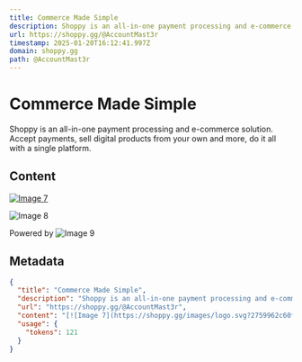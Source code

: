 ```yaml
---
title: Commerce Made Simple
description: Shoppy is an all-in-one payment processing and e-commerce solution. Accept payments, sell digital products from your own and more, do it all with a single platform.
url: https://shoppy.gg/@AccountMast3r
timestamp: 2025-01-20T16:12:41.997Z
domain: shoppy.gg
path: @AccountMast3r
---
```


# Commerce Made Simple


Shoppy is an all-in-one payment processing and e-commerce solution. Accept payments, sell digital products from your own and more, do it all with a single platform.


## Content

[![Image 7](https://shoppy.gg/images/logo.svg?2759962c60f17e56161825ec1c3bc65c)](https://shoppy.gg/)

![Image 8](https://shoppy.gg/images/shoppy-icon.svg?b9cf75ba5f520db3d20e221d4154f6a0)

Powered by ![Image 9](https://shoppy.gg/images/shoppy-icon-inverted.svg?52970542bc7f9e83b9f1186bb89f5e59)

## Metadata

```json
{
  "title": "Commerce Made Simple",
  "description": "Shoppy is an all-in-one payment processing and e-commerce solution. Accept payments, sell digital products from your own and more, do it all with a single platform.",
  "url": "https://shoppy.gg/@AccountMast3r",
  "content": "[![Image 7](https://shoppy.gg/images/logo.svg?2759962c60f17e56161825ec1c3bc65c)](https://shoppy.gg/)\n\n![Image 8](https://shoppy.gg/images/shoppy-icon.svg?b9cf75ba5f520db3d20e221d4154f6a0)\n\nPowered by ![Image 9](https://shoppy.gg/images/shoppy-icon-inverted.svg?52970542bc7f9e83b9f1186bb89f5e59)",
  "usage": {
    "tokens": 121
  }
}
```
